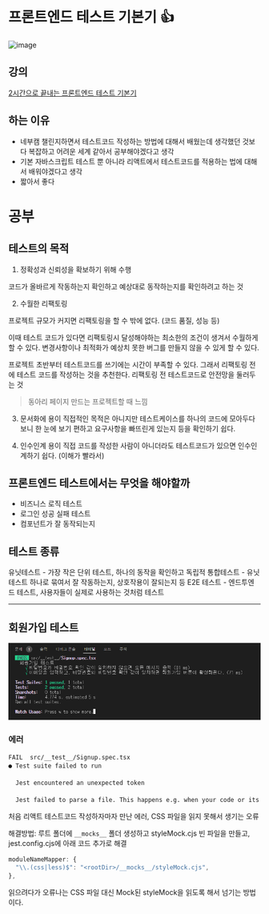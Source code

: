 # 프론트엔드 테스트 기본기 👍
![image](https://github.com/user-attachments/assets/442895a2-c8e4-4cd2-9589-e44b69cde1c0)

## 강의
[2시간으로 끝내는 프론트엔드 테스트 기본기](https://www.inflearn.com/course/%EC%A3%BC%EB%8B%88%EC%96%B4-%ED%94%84%EB%A1%A0%ED%8A%B8%EC%97%94%EB%93%9C-%ED%85%8C%EC%8A%A4%ED%8A%B8-%EA%B8%B0%EB%B3%B8%EA%B8%B0/dashboard)


## 하는 이유
- 네부캠 챌린지하면서 테스트코드 작성하는 방법에 대해서 배웠는데 생각했던 것보다 복잡하고 어려운 세계 같아서 공부해야겠다고 생각
- 기본 자바스크립트 테스트 뿐 아니라 리액트에서 테스트코드를 적용하는 법에 대해서 배워야겠다고 생각
- 짧아서 좋다

# 공부

## 테스트의 목적
1. 정확성과 신뢰성을 확보하기 위해 수행
  
코드가 올바르게 작동하는지 확인하고 예상대로 동작하는지를 확인하려고 하는 것

2. 수월한 리팩토링

프로젝트 규모가 커지면 리팩토링을 할 수 밖에 없다. (코드 품질, 성능 등)

이때 테스트 코드가 있다면 리팩토링시 달성해야하는 최소한의 조건이 생겨서 수월하게 할 수 있다. 변경사항이나 최적화가 예상치 못한 버그를 만들지 않을 수 있게 할 수 있다.

프로젝트 초반부터 테스트코드를 쓰기에는 시간이 부족할 수 있다. 그래서 리팩토링 전에 테스트 코드를 작성하는 것을 추천한다. 리팩토링 전 테스트코드로 안전망을 둘러두는 것

> 동아리 페이지 만드는 프로젝트할 때 느낌

3. 문서화에 용이
직접적인 목적은 아니지만 테스트케이스를 하나의 코드에 모아두다보니 한 눈에 보기 편하고 요구사항을 빠뜨린게 있는지 등을 확인하기 쉽다.

4. 인수인계 용이
직접 코드를 작성한 사람이 아니더라도 테스트코드가 있으면 인수인계하기 쉽다. (이해가 빨라서)

## 프론트엔드 테스트에서는 무엇을 해야할까
- 비즈니스 로직 테스트
- 로그인 성공 실패 테스트
- 컴포넌트가 잘 동작되는지
  
## 테스트 종류
유닛테스트 - 가장 작은 단위 테스트, 하나의 동작을 확인하고 독립적
통합테스트 - 유닛테스트 하나로 묶여서 잘 작동하는지, 상호작용이 잘되는지 등
E2E 테스트 - 엔드투엔드 테스트, 사용자들이 실제로 사용하는 것처럼 테스트

---

## 회원가입 테스트
![회원가입 테스트](public/회원가입테스트.png)

### 에러

```bash
FAIL  src/__test__/Signup.spec.tsx
● Test suite failed to run

  Jest encountered an unexpected token

  Jest failed to parse a file. This happens e.g. when your code or its dependencies use non-standard JavaScript syntax, or when Jest is not configured to support such syntax.
```
처음 리액트 테스트코드 작성하자마자 만난 에러, CSS 파일을 읽지 못해서 생기는 오류

해결방법: 루트 폴더에 `__mocks__` 폴더 생성하고 styleMock.cjs 빈 파일을 만들고, jest.config.cjs에 아래 코드 추가로 해결
```js
moduleNameMapper: {
  "\\.(css|less)$": "<rootDir>/__mocks__/styleMock.cjs",
},
```

읽으려다가 오류나는 CSS 파일 대신 Mock된 styleMock을 읽도록 해서 넘기는 방법이다.

